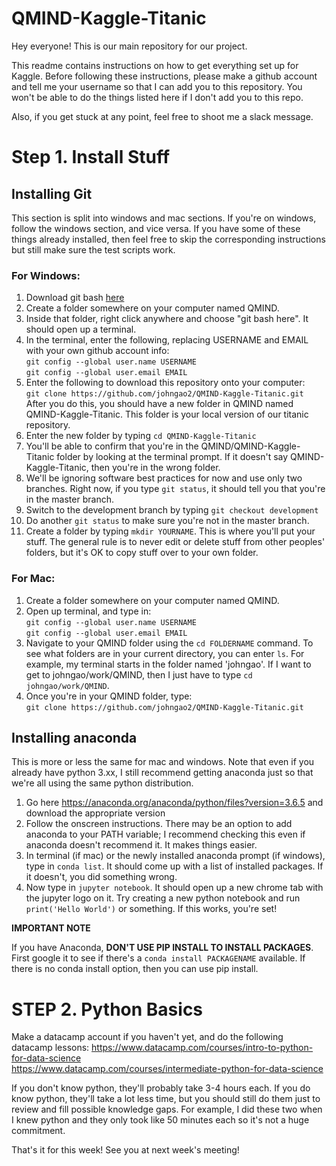 # QMIND-Kaggle-Titanic

Hey everyone! This is our main repository for our project. 

This readme contains instructions on how to get everything set up for Kaggle. Before following these instructions, please make a github account and tell me your username so that I can add you to this repository. You won't be able to do the things listed here if I don't add you to this repo.

Also, if you get stuck at any point, feel free to shoot me a slack message.

# Step 1. Install Stuff

## Installing Git

This section is split into windows and mac sections. If you're on windows, follow the windows section, and vice versa. If you have some of these things already installed, then feel free to skip the corresponding instructions but still make sure the test scripts work.

### For Windows:

1. Download git bash [here](https://git-scm.com/downloads)
2. Create a folder somewhere on your computer named QMIND.
3. Inside that folder, right click anywhere and choose "git bash here". It should open up a terminal.
4. In the terminal, enter the following, replacing USERNAME and EMAIL with your own github account info:   
`git config --global user.name USERNAME`  
`git config --global user.email EMAIL`
5. Enter the following to download this repository onto your computer:  
`git clone https://github.com/johngao2/QMIND-Kaggle-Titanic.git`  
After you do this, you should have a new folder in QMIND named QMIND-Kaggle-Titanic. This folder is your local version of our titanic repository.
6. Enter the new folder by typing `cd QMIND-Kaggle-Titanic`
7. You'll be able to confirm that you're in the QMIND/QMIND-Kaggle-Titanic folder by looking at the terminal prompt. If it doesn't say QMIND-Kaggle-Titanic, then you're in the wrong folder.
8. We'll be ignoring software best practices for now and use only two branches. Right now, if you type `git status`, it should tell you that you're in the master branch.
9. Switch to the development branch by typing `git checkout development`
10. Do another `git status` to make sure you're not in the master branch.
11. Create a folder by typing `mkdir YOURNAME`. This is where you'll put your stuff. The general rule is to never edit or delete stuff from other peoples' folders, but it's OK to copy stuff over to your own folder.

### For Mac:

1. Create a folder somewhere on your computer named QMIND.
2. Open up terminal, and type in:  
`git config --global user.name USERNAME`  
`git config --global user.email EMAIL`  
2. Navigate to your QMIND folder using the `cd FOLDERNAME` command. To see what folders are in your current directory, you can enter `ls`. For example, my terminal starts in the folder named 'johngao'. If I want to get to johngao/work/QMIND, then I just have to type `cd johngao/work/QMIND`.
3. Once you're in your QMIND folder, type:  
`git clone https://github.com/johngao2/QMIND-Kaggle-Titanic.git`  


## Installing anaconda

This is more or less the same for mac and windows. Note that even if you already have python 3.xx, I still recommend getting anaconda just so that we're all using the same python distribution. 

1. Go here https://anaconda.org/anaconda/python/files?version=3.6.5 and download the appropriate version
2. Follow the onscreen instructions. There may be an option to add anaconda to your PATH variable; I recommend checking this even if anaconda doesn't recommend it. It makes things easier.
3. In terminal (if mac) or the newly installed anaconda prompt (if windows), type in `conda list`. It should come up with a list of installed packages. If it doesn't, you did something wrong.
4. Now type in `jupyter notebook`. It should open up a new chrome tab with the jupyter logo on it. Try creating a new python notebook and run `print('Hello World')` or something. If this works, you're set!

**IMPORTANT NOTE**

If you have Anaconda, **DON'T USE PIP INSTALL TO INSTALL PACKAGES**. First google it to see if there's a `conda install PACKAGENAME` available. If there is no conda install option, then you can use pip install.

# STEP 2. Python Basics

Make a datacamp account if you haven't yet, and do the following datacamp lessons:
https://www.datacamp.com/courses/intro-to-python-for-data-science  
https://www.datacamp.com/courses/intermediate-python-for-data-science

If you don't know python, they'll probably take 3-4 hours each. If you do know python, they'll take a lot less time, but you should still do them just to review and fill possible knowledge gaps. For example, I did these two when I knew python and they only took like 50 minutes each so it's not a huge commitment.

That's it for this week! See you at next week's meeting!
